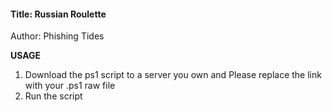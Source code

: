 #### Title: Russian Roulette
Author: Phishing Tides

**USAGE**
1. Download the ps1 script to a server you own and Please replace the link with your .ps1 raw file
2. Run the script 
